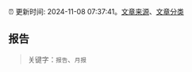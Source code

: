:alarm_clock: 更新时间: 2024-11-08 07:37:41。[文章来源](/README.md)、[文章分类](/TAGS.md)

## 报告


> 关键字：`报告`、`月报`



